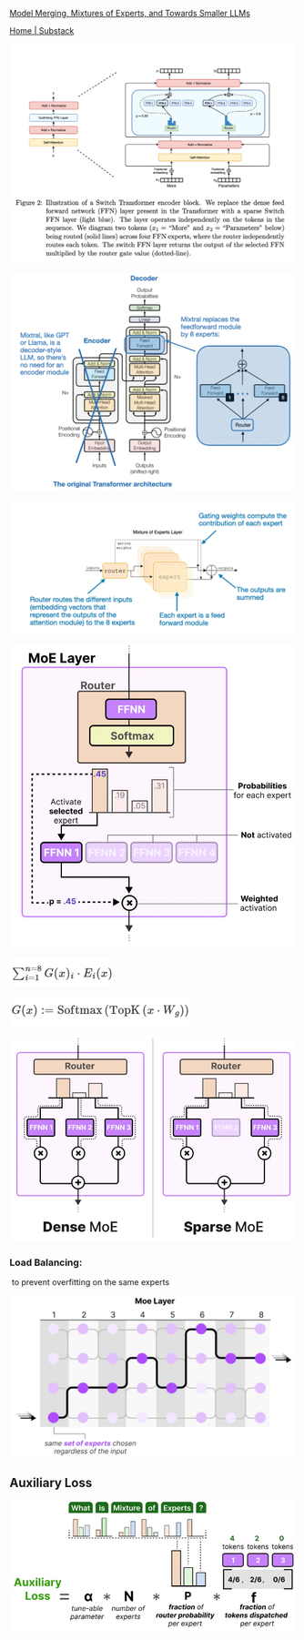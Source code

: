 [Model Merging, Mixtures of Experts, and Towards Smaller LLMs](https://magazine.sebastianraschka.com/p/research-papers-in-january-2024?open=false#%C2%A7mixtral-of-experts)

[Home | Substack](https://substack.com/home/post/p-148217245)

![](attachments/Pasted%20image%2020250108161018.png)


![](attachments/Pasted%20image%2020250131084119.png)

![](attachments/Pasted%20image%2020250131084509.png)

![](attachments/Pasted%20image%2020250211114836.png)

![](attachments/Pasted%20image%2020250131084526.png)

![](attachments/Pasted%20image%2020250131084538.png)


![](attachments/Pasted%20image%2020250211114937.png)



### Load Balancing:

 to prevent overfitting on the same experts

![](attachments/Pasted%20image%2020250211115226.png)


## Auxiliary Loss

![](attachments/Pasted%20image%2020250211135634.png)





